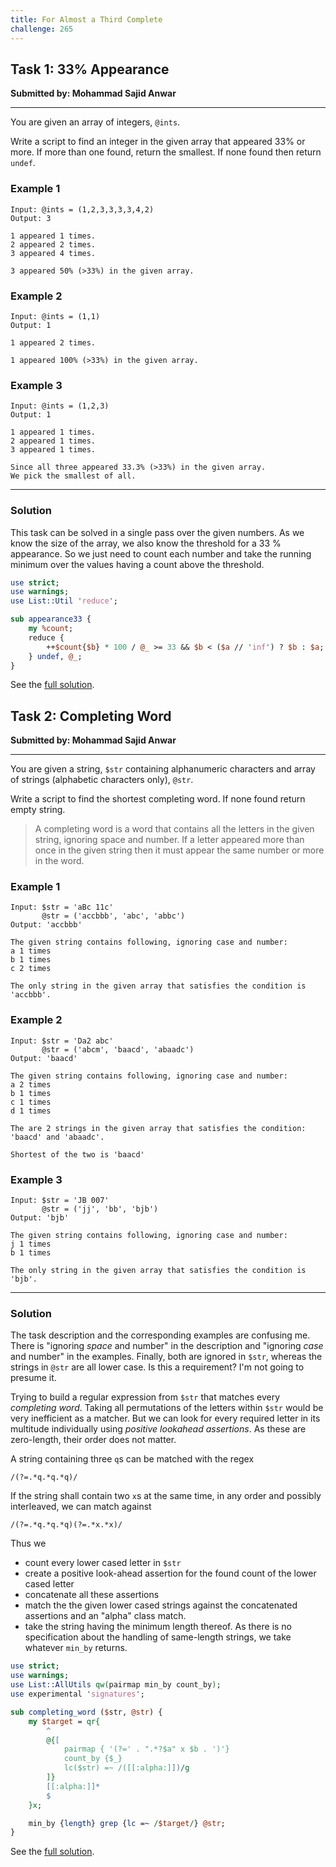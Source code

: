 ```yaml
---
title: For Almost a Third Complete
challenge: 265
---
```

## Task 1: 33% Appearance
**Submitted by: Mohammad Sajid Anwar**

---
You are given an array of integers, `@ints`.

Write a script to find an integer in the given array that appeared 33% or more. If more than one found, return the smallest. If none found then return `undef`.

### Example 1
```
Input: @ints = (1,2,3,3,3,3,4,2)
Output: 3

1 appeared 1 times.
2 appeared 2 times.
3 appeared 4 times.

3 appeared 50% (>33%) in the given array.
```
### Example 2
```
Input: @ints = (1,1)
Output: 1

1 appeared 2 times.

1 appeared 100% (>33%) in the given array.
```
### Example 3
```
Input: @ints = (1,2,3)
Output: 1

1 appeared 1 times.
2 appeared 1 times.
3 appeared 1 times.

Since all three appeared 33.3% (>33%) in the given array.
We pick the smallest of all.
```
---
### Solution
This task can be solved in a single pass over the given numbers.
As we know the size of the array, we also know the threshold for a 33 % appearance.
So we just need to count each number and take the running minimum over the values having a count above the threshold.
```perl
use strict;
use warnings;
use List::Util 'reduce';

sub appearance33 {
    my %count;
    reduce {
        ++$count{$b} * 100 / @_ >= 33 && $b < ($a // 'inf') ? $b : $a;
    } undef, @_;
}

```
See the [full solution](https://github.com/manwar/perlweeklychallenge-club/blob/master/challenge-265/jo-37/perl/ch-1.pl).

## Task 2: Completing Word
**Submitted by: Mohammad Sajid Anwar**

---
You are given a string, `$str` containing alphanumeric characters and array of strings (alphabetic characters only), `@str`.

Write a script to find the shortest completing word. If none found return empty string.

> A completing word is a word that contains all the letters in the given string, ignoring space and number. If a letter appeared more than once in the given string then it must appear the same number or more in the word.

### Example 1
```
Input: $str = 'aBc 11c'
       @str = ('accbbb', 'abc', 'abbc')
Output: 'accbbb'

The given string contains following, ignoring case and number:
a 1 times
b 1 times
c 2 times

The only string in the given array that satisfies the condition is 'accbbb'.
```
### Example 2
```
Input: $str = 'Da2 abc'
       @str = ('abcm', 'baacd', 'abaadc')
Output: 'baacd'

The given string contains following, ignoring case and number:
a 2 times
b 1 times
c 1 times
d 1 times

The are 2 strings in the given array that satisfies the condition:
'baacd' and 'abaadc'.

Shortest of the two is 'baacd'
```
### Example 3
```
Input: $str = 'JB 007'
       @str = ('jj', 'bb', 'bjb')
Output: 'bjb'

The given string contains following, ignoring case and number:
j 1 times
b 1 times

The only string in the given array that satisfies the condition is 'bjb'.
```
---
### Solution
The task description and the corresponding examples are confusing me.
There is "ignoring *space* and number" in the description and "ignoring *case* and number" in the examples.
Finally, both are ignored in `$str`, whereas the strings in `@str` are all lower case.
Is this a requirement? I'm not going to presume it.

Trying to build a regular expression from `$str` that matches every *completing word*.
Taking all permutations of the letters within `$str` would be very inefficient as a matcher.
But we can look for every required letter in its multitude individually using *positive lookahead assertions*.
As these are zero-length, their order does not matter.

A string containing three `q`s can be matched with the regex
```
/(?=.*q.*q.*q)/
```
If the string shall contain two `x`s at the same time, in any order and possibly interleaved, we can match against
```
/(?=.*q.*q.*q)(?=.*x.*x)/
```
Thus we

- count every lower cased letter in `$str`
- create a positive look-ahead assertion for the found count of the lower cased letter
- concatenate all these assertions
- match the the given lower cased strings against the concatenated assertions and an "alpha" class match.
- take the string having the minimum length thereof. As there is no specification about the handling of same-length strings, we take whatever `min_by` returns.

```perl
use strict;
use warnings;
use List::AllUtils qw(pairmap min_by count_by);
use experimental 'signatures';

sub completing_word ($str, @str) {
    my $target = qr{
        ^
        @{[
            pairmap { '(?=' . ".*?$a" x $b . ')'}
            count_by {$_}
            lc($str) =~ /([[:alpha:]])/g
        ]}
        [[:alpha:]]*
        $
    }x;

    min_by {length} grep {lc =~ /$target/} @str;
}
```
See the [full solution](https://github.com/manwar/perlweeklychallenge-club/blob/master/challenge-265/jo-37/perl/ch-2.pl).
